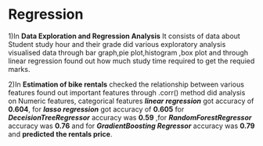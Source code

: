 # Regression
1)In **Data Exploration and Regression Analysis**
      It consists of data about Student study hour and their grade did various exploratory analysis visualised data through bar graph,pie plot,histogram ,box plot and through linear regression found out how much study time required to get the requied marks.

2)In **Estimation of bike rentals** checked the relationship between various features found out important features through .corr() method did analysis on Numeric features, categorical features **_linear regression_**  got accuracy of **0.604**, for **_lasso regression_** got accuracy of **0.605** for **_DeceisionTreeRegressor_** accuracy was **0.59** ,for _**RandomForestRegressor**_ accuracy was **0.76** and for _**GradientBoosting Regressor**_ accuracy was **0.79** and **predicted the rentals price**.
